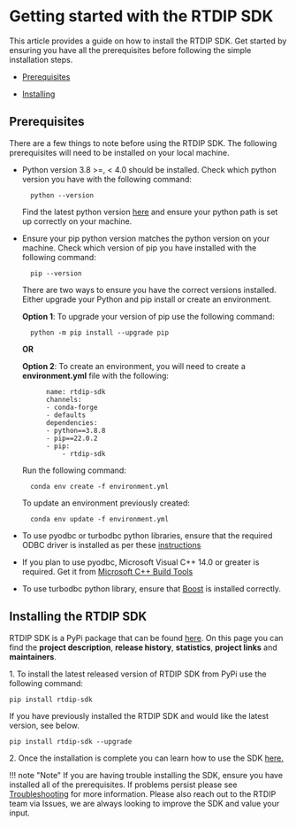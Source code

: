 # Getting started with the RTDIP SDK

This article provides a guide on how to install the RTDIP SDK. Get started by ensuring you have all the prerequisites before following the simple installation steps.

* [Prerequisites](#prerequisites)

* [Installing](#installing-the-rtdip-sdk)

## Prerequisites
There are a few things to note before using the RTDIP SDK. The following prerequisites will need to be installed on your local machine.

* Python version 3.8 >=, < 4.0 should be installed. Check which python version you have with the following command:

        python --version

    Find the latest python version [here](https://www.python.org/downloads/) and ensure your python path is set up correctly on your machine.

* Ensure your pip python version matches the python version on your machine. Check which version of pip you have installed with the following command:
    
        pip --version

    There are two ways to ensure you have the correct versions installed. Either upgrade your Python and pip install or create an environment.
 
    **Option 1**: To upgrade your version of pip use the following command:
    
        python -m pip install --upgrade pip

    **OR** 

    **Option 2**: To create an environment, you will need to create a **environment.yml** file with the following:

            name: rtdip-sdk
            channels:
            - conda-forge
            - defaults
            dependencies:
            - python==3.8.8
            - pip==22.0.2
            - pip:
                - rtdip-sdk

    Run the following command:

        conda env create -f environment.yml

    To update an environment previously created:

        conda env update -f environment.yml

* To use pyodbc or turbodbc python libraries, ensure that the required ODBC driver is installed as per these [instructions](https://docs.microsoft.com/en-us/azure/databricks/integrations/bi/jdbc-odbc-bi#download-the-odbc-driver)

* If you plan to use pyodbc, Microsoft Visual C++ 14.0 or greater is required. Get it from [Microsoft C++ Build Tools](https://visualstudio.microsoft.com/visual-cpp-build-tools/)

* To use turbodbc python library, ensure that [Boost](https://turbodbc.readthedocs.io/en/latest/pages/getting_started.html) is installed correctly.

## Installing the RTDIP SDK

RTDIP SDK is a PyPi package that can be found [here](https://pypi.org/project/rtdip-sdk/). On this page you can find the **project description**,  **release history**, **statistics**, **project links** and **maintainers**.

1\. To install the latest released version of RTDIP SDK from PyPi use the following command:

    pip install rtdip-sdk 

If you have previously installed the RTDIP SDK and would like the latest version, see below.

    pip install rtdip-sdk --upgrade

2\. Once the installation is complete you can learn how to use the SDK [here.](../sdk/rtdip-sdk-usage.md)

!!! note "Note"
    </b>If you are having trouble installing the SDK, ensure you have installed all of the prerequisites. If problems persist please see [Troubleshooting](../sdk/troubleshooting.md) for more information. Please also reach out to the RTDIP team via Issues, we are always looking to improve the SDK and value your input.<br />
